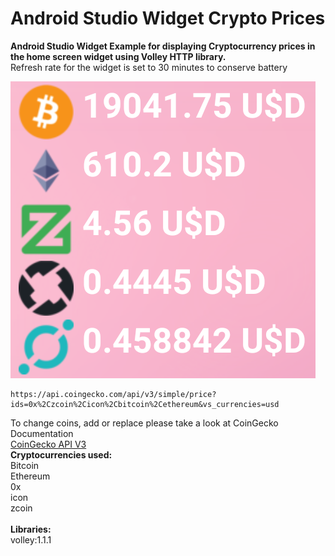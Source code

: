 # Android Studio Widget Crypto Prices

<b> Android Studio Widget Example for displaying Cryptocurrency prices in the home screen widget using Volley HTTP library.</b>
<br>
Refresh rate for the widget is set to 30 minutes to conserve battery <br>

![Image of widget](https://github.com/SamixDev/Android-Studio-Widget-Crypto-Prices/blob/main/app/src/main/res/drawable/widgetimage.png)
<br>
```
https://api.coingecko.com/api/v3/simple/price?ids=0x%2Czcoin%2Cicon%2Cbitcoin%2Cethereum&vs_currencies=usd
```
To change coins, add or replace please take a look at CoinGecko Documentation <br>
[CoinGecko API V3](https://www.coingecko.com/api/documentations/v3)
<br>
<b>Cryptocurrencies used:</b> <br>
Bitcoin<br>
Ethereum<br>
0x<br>
icon<br>
zcoin<br>
<br>
<b>Libraries:</b> <br>
volley:1.1.1<br>
